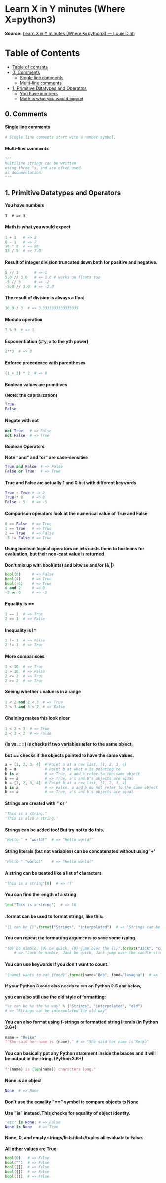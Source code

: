 # Learn X in Y minutes (Where X=python3)
**Source:** [Learn X in Y minutes (Where X=python3) — Louie Dinh](https://learnxinyminutes.com/docs/python3/)


Table of Contents
=================
<!--ts-->
 * [Table of contents](#table-of-contents)
 * [0. Comments](#0-comments)
    * [Single line comments](#single-line-comments)
    * [Multi-line comments](#multi-line-comments)
 * [1. Primitive Datatypes and Operators](#1.-Primitive-Datatypes-and-Operators)
    * [You have numbers](#You-have-numbers)
    * [Math is what you would expect](#Math-is-what-you-would-expect)
<!--te-->

## 0. Comments
#### Single line comments
```python
# Single line comments start with a number symbol.
```
#### Multi-line comments
```python
""" 
Multiline strings can be written
using three "s, and are often used
as documentation.
"""
```
## 1. Primitive Datatypes and Operators
#### You have numbers
```
3  # => 3
```
#### Math is what you would expect
```python
1 + 1   # => 2
8 - 1   # => 7
10 * 2  # => 20
35 / 5  # => 7.0
```
#### Result of integer division truncated down both for positive and negative.
```python
5 // 3       # => 1
5.0 // 3.0   # => 1.0 # works on floats too
-5 // 3      # => -2
-5.0 // 3.0  # => -2.0
```
#### The result of division is always a float
```python
10.0 / 3  # => 3.3333333333333335
```
#### Modulo operation
```python
7 % 3  # => 1
```
#### Exponentiation (x^y, x to the yth power)
```python
2**3  # => 8
```
#### Enforce precedence with parentheses
```python
(1 + 3) * 2  # => 8
```
#### Boolean values are primitives 
**(Note: the capitalization)**
```python
True
False
```
#### Negate with not
```python
not True   # => False
not False  # => True
```
#### Boolean Operators
**Note "and" and "or" are case-sensitive**
```python
True and False  # => False
False or True   # => True
```
#### True and False are actually 1 and 0 but with different keywords
```python
True + True # => 2
True * 8    # => 8
False - 5   # => -5
```
#### Comparison operators look at the numerical value of True and False
```python
0 == False  # => True
1 == True   # => True
2 == True   # => False
-5 != False # => True
```
#### Using boolean logical operators on ints casts them to booleans for evaluation, but their non-cast value is returned
**Don't mix up with bool(ints) and bitwise and/or (&,|)**
```python
bool(0)     # => False
bool(4)     # => True
bool(-6)    # => True
0 and 2     # => 0
-5 or 0     # => -5
```
#### Equality is ==
```python
1 == 1  # => True
2 == 1  # => False
```
#### Inequality is !=
```python
1 != 1  # => False
2 != 1  # => True
```
#### More comparisons
```python
1 < 10  # => True
1 > 10  # => False
2 <= 2  # => True
2 >= 2  # => True
```
#### Seeing whether a value is in a range
```python
1 < 2 and 2 < 3  # => True
2 < 3 and 3 < 2  # => False
```
#### Chaining makes this look nicer
```python
1 < 2 < 3  # => True
2 < 3 < 2  # => False
```
#### (is vs. ==) is checks if two variables refer to the same object, 
**but == checks if the objects pointed to have the same values.**
```python
a = [1, 2, 3, 4]  # Point a at a new list, [1, 2, 3, 4]
b = a             # Point b at what a is pointing to
b is a            # => True, a and b refer to the same object
b == a            # => True, a's and b's objects are equal
b = [1, 2, 3, 4]  # Point b at a new list, [1, 2, 3, 4]
b is a            # => False, a and b do not refer to the same object
b == a            # => True, a's and b's objects are equal
```
#### Strings are created with " or '
```python
"This is a string."
'This is also a string.'
```
#### Strings can be added too! But try not to do this.
```python
"Hello " + "world!"  # => "Hello world!"
```
#### String literals (but not variables) can be concatenated without using '+'
```python
"Hello " "world!"    # => "Hello world!"
```
#### A string can be treated like a list of characters
```python
"This is a string"[0]  # => 'T'
```
#### You can find the length of a string
```python
len("This is a string")  # => 16
```
#### .format can be used to format strings, like this:
```python
"{} can be {}".format("Strings", "interpolated")  # => "Strings can be interpolated"
```
#### You can repeat the formatting arguments to save some typing.
```python
"{0} be nimble, {0} be quick, {0} jump over the {1}".format("Jack", "candle stick")
    # => "Jack be nimble, Jack be quick, Jack jump over the candle stick"
```
#### You can use keywords if you don't want to count.
```python
"{name} wants to eat {food}".format(name="Bob", food="lasagna")  # => "Bob wants to eat lasagna"
```
#### If your Python 3 code also needs to run on Python 2.5 and below, 
**you can also still use the old style of formatting:**
```python
"%s can be %s the %s way" % ("Strings", "interpolated", "old")  
# => "Strings can be interpolated the old way"
```
#### You can also format using f-strings or formatted string literals (in Python 3.6+)
```python
name = "Reiko"
f"She said her name is {name}." # => "She said her name is Reiko"
```
#### You can basically put any Python statement inside the braces and it will be output in the string. (Python 3.6+)
```python
f"{name} is {len(name)} characters long."
```
#### None is an object
```python
None  # => None
```
#### Don't use the equality "==" symbol to compare objects to None
**Use "is" instead. This checks for equality of object identity.**
```python
"etc" is None  # => False
None is None   # => True
```
#### None, 0, and empty strings/lists/dicts/tuples all evaluate to False.
**All other values are True**
```python
bool(0)   # => False
bool("")  # => False
bool([])  # => False
bool({})  # => False
bool(())  # => False
```

